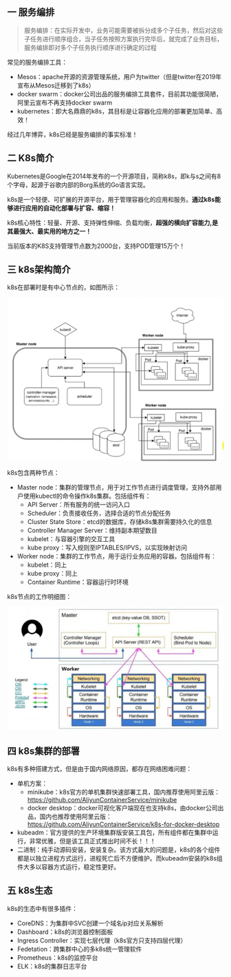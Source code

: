 ## 一 服务编排

> 服务编排：在实际开发中，业务可能需要被拆分成多个子任务，然后对这些子任务进行顺序组合，当子任务按照方案执行完毕后，就完成了业务目标，服务编排即对多个子任务执行顺序进行确定的过程

常见的服务编排工具：
- Mesos：apache开源的资源管理系统，用户为twitter（但是twitter在2019年宣布从Mesos迁移到了k8s）
- docker swarm：docker公司出品的服务编排工具套件，目前其功能很简陋，阿里云宣布不再支持docker swarm
- kubernetes：即大名鼎鼎的k8s，其目标是让容器化应用的部署更加简单、高效！

经过几年博弈，k8s已经是服务编排的事实标准！  

## 二 K8s简介

Kubernetes是Google在2014年发布的一个开源项目，简称k8s，即k与s之间有8个字母，起源于谷歌内部的Borg系统的Go语言实现。    

k8s是一个轻便、可扩展的开源平台，用于管理容器化的应用和服务。**通过k8s能够进行应用的自动化部署与扩容、缩容！**

k8s核心特性：轻量、开源、支持弹性伸缩、负载均衡，**超强的横向扩容能力,是其最强大、最实用的地方之一！**   

当前版本的K8S支持管理节点数为2000台，支持POD管理15万个！  

## 三 k8s架构简介

k8s在部署时是有中心节点的，如图所示：  

![](../images/cloud/k8s-00-1.png) 

k8s包含两种节点：
- Master node：集群的管理节点，用于对工作节点进行调度管理，支持外部用户使用kubectl的命令操作k8s集群。包括组件有：
  - API Server：所有服务的统一访问入口
  - Scheduler：负责接收任务，选择合适的节点分配任务
  - Cluster State Store：etcd的数据库，存储k8s集群需要持久化的信息
  - Controller Manager Server：维持副本期望数目
  - kubelet：与容器引擎的交互工具
  - kube proxy：写入规则至IPTABLES/IPVS，以实现映射访问
- Worker node：集群的工作节点，用于运行业务应用的容器。包括组件有：
  - kubelet：同上
  - kube proxy：同上
  - Container Runtime：容器运行时环境

k8s节点的工作明细图：  

![](../images/cloud/k8s-00-2.png)  

## 四 k8s集群的部署

k8s有多种搭建方式，但是由于国内网络原因，都存在网络困难问题：
- 单机方案：
  - minikube：k8s官方的单机集群快速部署工具，国内推荐使用阿里云版：https://github.com/AliyunContainerService/minikube
  - docker desktop：docker可视化客户端现在也支持k8s，由docker公司出品，国内也推荐使用阿里云版：https://github.com/AliyunContainerService/k8s-for-docker-desktop
- kubeadm：官方提供的生产环境集群版安装工具包，所有组件都在集群中运行，非常优雅，但是该工具正式推出时间不长！！！
- 二进制：纯手动源码安装，安装复杂。该方式最大的问题是，k8s的各个组件都是以独立进程方式运行，进程死亡后不方便维护。而kubeadm安装的k8s组件大多以容器方式运行，稳定性更好。  

## 五 k8s生态

k8s的生态中有很多插件：
- CoreDNS：为集群中SVC创建一个域名ip对应关系解析
- Dashboard：k8s的浏览器控制面板
- Ingress Controller：实现七层代理（k8s官方只支持四层代理）
- Fedetation：跨集群中心的多k8s统一管理软件
- Prometheus：k8s的监控平台
- ELK：k8s的集群日志平台